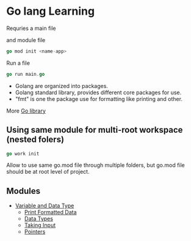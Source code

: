 # Go lang Learning

Requries a main file

and module file

```go
go mod init <name-app>
```

Run a file

```go
go run main.go
```

- Golang are organized into packages.
- Golang standard library, provides different core packages for use.
- "fmt" is one the package use for formatting like printing and other.

More [Go library](https://pkg.go.dev/std)

## Using same module for multi-root workspace (nested folers)

```go
go work init
```

Allow to use same go.mod file through multiple folders, but go.mod file should be at root level of project.

## Modules

- [Variable and Data Type][def]
  - [Print Formatted Data][def]
  - [Data Types][def]
  - [Taking Input][def]
  - [Pointers][def]
  
[def]: ./variables%20and%20Data%20Types/Read.md
